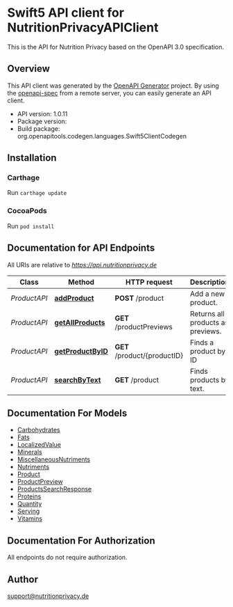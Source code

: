 # Swift5 API client for NutritionPrivacyAPIClient

This is the API for Nutrition Privacy based on the OpenAPI 3.0 specification.

## Overview
This API client was generated by the [OpenAPI Generator](https://openapi-generator.tech) project.  By using the [openapi-spec](https://github.com/OAI/OpenAPI-Specification) from a remote server, you can easily generate an API client.

- API version: 1.0.11
- Package version: 
- Build package: org.openapitools.codegen.languages.Swift5ClientCodegen

## Installation

### Carthage

Run `carthage update`

### CocoaPods

Run `pod install`

## Documentation for API Endpoints

All URIs are relative to *https://api.nutritionprivacy.de*

Class | Method | HTTP request | Description
------------ | ------------- | ------------- | -------------
*ProductAPI* | [**addProduct**](docs/ProductAPI.md#addproduct) | **POST** /product | Add a new product.
*ProductAPI* | [**getAllProducts**](docs/ProductAPI.md#getallproducts) | **GET** /productPreviews | Returns all products as previews.
*ProductAPI* | [**getProductByID**](docs/ProductAPI.md#getproductbyid) | **GET** /product/{productID} | Finds a product by ID
*ProductAPI* | [**searchByText**](docs/ProductAPI.md#searchbytext) | **GET** /product | Finds products by text.


## Documentation For Models

 - [Carbohydrates](docs/Carbohydrates.md)
 - [Fats](docs/Fats.md)
 - [LocalizedValue](docs/LocalizedValue.md)
 - [Minerals](docs/Minerals.md)
 - [MiscellaneousNutriments](docs/MiscellaneousNutriments.md)
 - [Nutriments](docs/Nutriments.md)
 - [Product](docs/Product.md)
 - [ProductPreview](docs/ProductPreview.md)
 - [ProductsSearchResponse](docs/ProductsSearchResponse.md)
 - [Proteins](docs/Proteins.md)
 - [Quantity](docs/Quantity.md)
 - [Serving](docs/Serving.md)
 - [Vitamins](docs/Vitamins.md)


## Documentation For Authorization

 All endpoints do not require authorization.


## Author

support@nutritionprivacy.de

